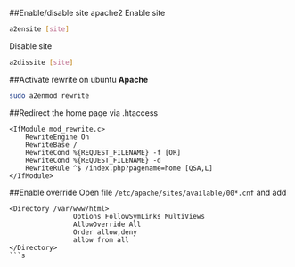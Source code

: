 ##Enable/disable site apache2
Enable site
```bash
a2ensite [site]
```
Disable site
```bash
a2dissite [site]
```
##Activate rewrite on ubuntu
**Apache**
```bash
sudo a2enmod rewrite
```
##Redirect the home page via .htaccess
```
<IfModule mod_rewrite.c>
	RewriteEngine On
    RewriteBase /
    RewriteCond %{REQUEST_FILENAME} -f [OR]
    RewriteCond %{REQUEST_FILENAME} -d
    RewriteRule ^$ /index.php?pagename=home [QSA,L]
</IfModule>
```

##Enable override
Open file `/etc/apache/sites/available/00*.cnf` and add
```text
<Directory /var/www/html>
                Options FollowSymLinks MultiViews
                AllowOverride All
                Order allow,deny
                allow from all
</Directory>
```s
